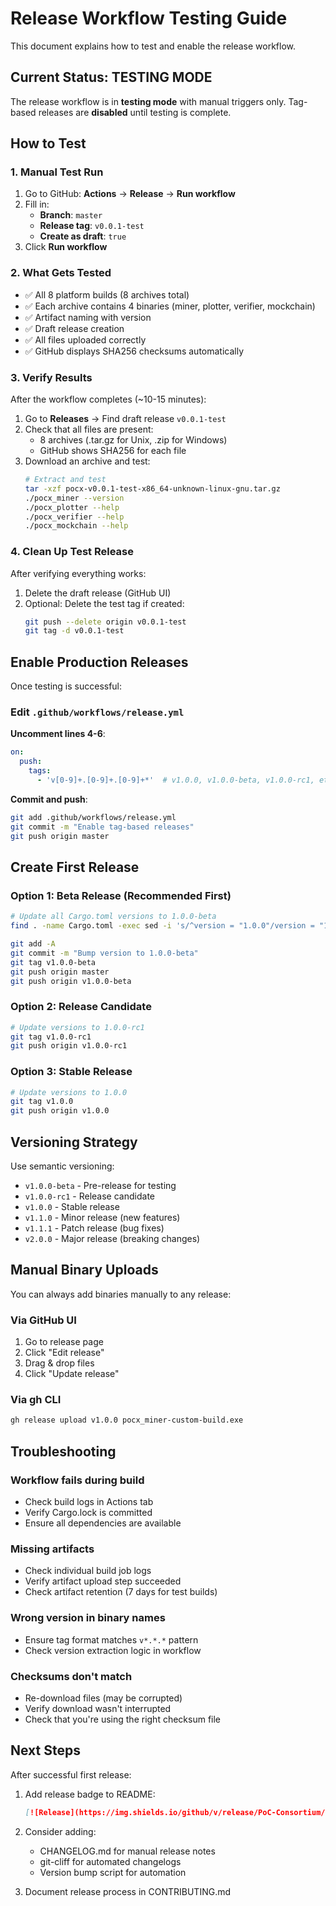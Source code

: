 # Release Workflow Testing Guide

This document explains how to test and enable the release workflow.

## Current Status: TESTING MODE

The release workflow is in **testing mode** with manual triggers only.
Tag-based releases are **disabled** until testing is complete.

## How to Test

### 1. Manual Test Run

1. Go to GitHub: **Actions** → **Release** → **Run workflow**
2. Fill in:
   - **Branch**: `master`
   - **Release tag**: `v0.0.1-test`
   - **Create as draft**: `true`
3. Click **Run workflow**

### 2. What Gets Tested

- ✅ All 8 platform builds (8 archives total)
- ✅ Each archive contains 4 binaries (miner, plotter, verifier, mockchain)
- ✅ Artifact naming with version
- ✅ Draft release creation
- ✅ All files uploaded correctly
- ✅ GitHub displays SHA256 checksums automatically

### 3. Verify Results

After the workflow completes (~10-15 minutes):

1. Go to **Releases** → Find draft release `v0.0.1-test`
2. Check that all files are present:
   - 8 archives (.tar.gz for Unix, .zip for Windows)
   - GitHub shows SHA256 for each file
3. Download an archive and test:
   ```bash
   # Extract and test
   tar -xzf pocx-v0.0.1-test-x86_64-unknown-linux-gnu.tar.gz
   ./pocx_miner --version
   ./pocx_plotter --help
   ./pocx_verifier --help
   ./pocx_mockchain --help
   ```

### 4. Clean Up Test Release

After verifying everything works:

1. Delete the draft release (GitHub UI)
2. Optional: Delete the test tag if created:
   ```bash
   git push --delete origin v0.0.1-test
   git tag -d v0.0.1-test
   ```

## Enable Production Releases

Once testing is successful:

### Edit `.github/workflows/release.yml`

**Uncomment lines 4-6**:
```yaml
on:
  push:
    tags:
      - 'v[0-9]+.[0-9]+.[0-9]+*'  # v1.0.0, v1.0.0-beta, v1.0.0-rc1, etc.
```

**Commit and push**:
```bash
git add .github/workflows/release.yml
git commit -m "Enable tag-based releases"
git push origin master
```

## Create First Release

### Option 1: Beta Release (Recommended First)

```bash
# Update all Cargo.toml versions to 1.0.0-beta
find . -name Cargo.toml -exec sed -i 's/^version = "1.0.0"/version = "1.0.0-beta"/' {} \;

git add -A
git commit -m "Bump version to 1.0.0-beta"
git tag v1.0.0-beta
git push origin master
git push origin v1.0.0-beta
```

### Option 2: Release Candidate

```bash
# Update versions to 1.0.0-rc1
git tag v1.0.0-rc1
git push origin v1.0.0-rc1
```

### Option 3: Stable Release

```bash
# Update versions to 1.0.0
git tag v1.0.0
git push origin v1.0.0
```

## Versioning Strategy

Use semantic versioning:

- `v1.0.0-beta` - Pre-release for testing
- `v1.0.0-rc1` - Release candidate
- `v1.0.0` - Stable release
- `v1.1.0` - Minor release (new features)
- `v1.1.1` - Patch release (bug fixes)
- `v2.0.0` - Major release (breaking changes)

## Manual Binary Uploads

You can always add binaries manually to any release:

### Via GitHub UI
1. Go to release page
2. Click "Edit release"
3. Drag & drop files
4. Click "Update release"

### Via gh CLI
```bash
gh release upload v1.0.0 pocx_miner-custom-build.exe
```

## Troubleshooting

### Workflow fails during build
- Check build logs in Actions tab
- Verify Cargo.lock is committed
- Ensure all dependencies are available

### Missing artifacts
- Check individual build job logs
- Verify artifact upload step succeeded
- Check artifact retention (7 days for test builds)

### Wrong version in binary names
- Ensure tag format matches `v*.*.*` pattern
- Check version extraction logic in workflow

### Checksums don't match
- Re-download files (may be corrupted)
- Verify download wasn't interrupted
- Check that you're using the right checksum file

## Next Steps

After successful first release:

1. Add release badge to README:
   ```markdown
   [![Release](https://img.shields.io/github/v/release/PoC-Consortium/pocx)](https://github.com/PoC-Consortium/pocx/releases)
   ```

2. Consider adding:
   - CHANGELOG.md for manual release notes
   - git-cliff for automated changelogs
   - Version bump script for automation

3. Document release process in CONTRIBUTING.md
